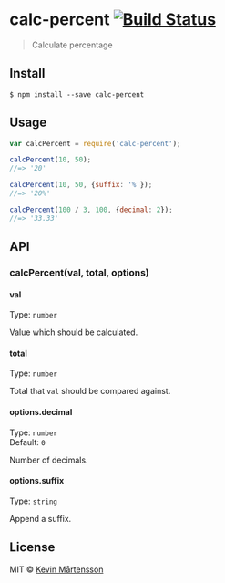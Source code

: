 # calc-percent [![Build Status](https://travis-ci.org/kevva/calc-percent.svg?branch=master)](https://travis-ci.org/kevva/calc-percent)

> Calculate percentage


## Install

```
$ npm install --save calc-percent
```


## Usage

```js
var calcPercent = require('calc-percent');

calcPercent(10, 50);
//=> '20'

calcPercent(10, 50, {suffix: '%'});
//=> '20%'

calcPercent(100 / 3, 100, {decimal: 2});
//=> '33.33'
```


## API

### calcPercent(val, total, options)

#### val

Type: `number`

Value which should be calculated.

#### total

Type: `number`

Total that `val` should be compared against.

#### options.decimal

Type: `number`  
Default: `0`

Number of decimals.

#### options.suffix

Type: `string`

Append a suffix.


## License

MIT © [Kevin Mårtensson](https://github.com/kevva)
